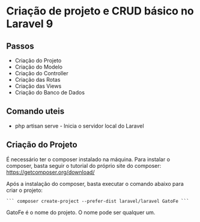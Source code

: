 # Criação de projeto e CRUD básico no Laravel 9

## Passos

- Criação do Projeto
- Criação do Modelo
- Criação do Controller
- Criação das Rotas
- Criação das Views
- Criação do Banco de Dados

## Comando uteis
- php artisan serve - Inicia o servidor local do Laravel

## Criação do Projeto

É necessário ter o composer instalado na máquina. Para instalar o composer, basta seguir o tutorial do próprio site do composer: https://getcomposer.org/download/

Após a instalação do composer, basta executar o comando abaixo para criar o projeto:

    ``` composer create-project --prefer-dist laravel/laravel GatoFe ```

GatoFe é o nome do projeto. O nome pode ser qualquer um.
